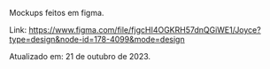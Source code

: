 Mockups feitos em figma.

Link:
https://www.figma.com/file/fjgcHI4OGKRH57dnQGiWE1/Joyce?type=design&node-id=178-4099&mode=design

Atualizado em: 21 de outubro de 2023.
